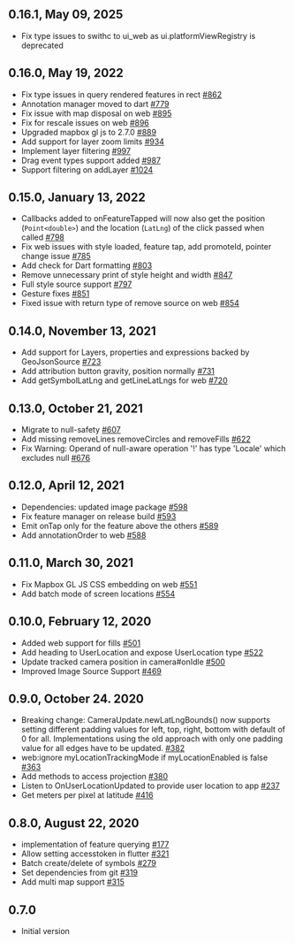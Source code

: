 ## 0.16.1, May 09, 2025

- Fix type issues to swithc to ui_web as ui.platformViewRegistry is deprecated

## 0.16.0, May 19, 2022

- Fix type issues in query rendered features in rect [#862](https://github.com/flutter-mapbox-gl/maps/pull/862)
- Annotation manager moved to dart [#779](https://github.com/flutter-mapbox-gl/maps/pull/779)
- Fix issue with map disposal on web [#895](https://github.com/flutter-mapbox-gl/maps/pull/895)
- Fix for rescale issues on web [#896](https://github.com/flutter-mapbox-gl/maps/pull/896)
- Upgraded mapbox gl js to 2.7.0 [#889](https://github.com/flutter-mapbox-gl/maps/pull/889)
- Add support for layer zoom limits [#934](https://github.com/flutter-mapbox-gl/maps/pull/934)
- Implement layer filtering [#997](https://github.com/flutter-mapbox-gl/maps/pull/997)
- Drag event types support added [#987](https://github.com/flutter-mapbox-gl/maps/pull/987)
- Support filtering on addLayer [#1024](https://github.com/flutter-mapbox-gl/maps/pull/1024)

## 0.15.0, January 13, 2022

- Callbacks added to onFeatureTapped will now also get the position (`Point<double>`) and the location (`LatLng`) of the click passed when called [#798](https://github.com/flutter-mapbox-gl/maps/pull/798)
- Fix web issues with style loaded, feature tap, add promoteId, pointer change issue [#785](https://github.com/flutter-mapbox-gl/maps/pull/785)
- Add check for Dart formatting [#803](https://github.com/flutter-mapbox-gl/maps/pull/803)
- Remove unnecessary print of style height and width [#847](https://github.com/flutter-mapbox-gl/maps/pull/847)
- Full style source support [#797](https://github.com/flutter-mapbox-gl/maps/pull/797)
- Gesture fixes [#851](https://github.com/flutter-mapbox-gl/maps/pull/851)
- Fixed issue with return type of remove source on web [#854](https://github.com/flutter-mapbox-gl/maps/pull/854)

## 0.14.0, November 13, 2021

- Add support for Layers, properties and expressions backed by GeoJsonSource [#723](https://github.com/tobrun/flutter-mapbox-gl/pull/723)
- Add attribution button gravity, position normally [#731](https://github.com/tobrun/flutter-mapbox-gl/pull/731)
- Add getSymbolLatLng and getLineLatLngs for web [#720](https://github.com/tobrun/flutter-mapbox-gl/pull/720)

## 0.13.0, October 21, 2021

- Migrate to null-safety [#607](https://github.com/tobrun/flutter-mapbox-gl/pull/607)
- Add missing removeLines removeCircles and removeFills [#622](https://github.com/tobrun/flutter-mapbox-gl/pull/622)
- Fix Warning: Operand of null-aware operation '!' has type 'Locale' which excludes null [#676](https://github.com/tobrun/flutter-mapbox-gl/pull/676)

## 0.12.0, April 12, 2021

- Dependencies: updated image package [#598](https://github.com/tobrun/flutter-mapbox-gl/pull/598)
- Fix feature manager on release build [#593](https://github.com/tobrun/flutter-mapbox-gl/pull/593)
- Emit onTap only for the feature above the others [#589](https://github.com/tobrun/flutter-mapbox-gl/pull/589)
- Add annotationOrder to web [#588](https://github.com/tobrun/flutter-mapbox-gl/pull/588)

## 0.11.0, March 30, 2021

- Fix Mapbox GL JS CSS embedding on web [#551](https://github.com/tobrun/flutter-mapbox-gl/pull/551)
- Add batch mode of screen locations [#554](https://github.com/tobrun/flutter-mapbox-gl/pull/554)

## 0.10.0, February 12, 2020

- Added web support for fills [#501](https://github.com/tobrun/flutter-mapbox-gl/pull/501)
- Add heading to UserLocation and expose UserLocation type [#522](https://github.com/tobrun/flutter-mapbox-gl/pull/522)
- Update tracked camera position in camera#onIdle [#500](https://github.com/tobrun/flutter-mapbox-gl/pull/500)
- Improved Image Source Support [#469](https://github.com/tobrun/flutter-mapbox-gl/pull/469)

## 0.9.0, October 24. 2020

- Breaking change: CameraUpdate.newLatLngBounds() now supports setting different padding values for left, top, right, bottom with default of 0 for all. Implementations using the old approach with only one padding value for all edges have to be updated. [#382](https://github.com/tobrun/flutter-mapbox-gl/pull/382)
- web:ignore myLocationTrackingMode if myLocationEnabled is false [#363](https://github.com/tobrun/flutter-mapbox-gl/pull/363)
- Add methods to access projection [#380](https://github.com/tobrun/flutter-mapbox-gl/pull/380)
- Listen to OnUserLocationUpdated to provide user location to app [#237](https://github.com/tobrun/flutter-mapbox-gl/pull/237)
- Get meters per pixel at latitude [#416](https://github.com/tobrun/flutter-mapbox-gl/pull/416)

## 0.8.0, August 22, 2020

- implementation of feature querying [#177](https://github.com/tobrun/flutter-mapbox-gl/pull/177)
- Allow setting accesstoken in flutter [#321](https://github.com/tobrun/flutter-mapbox-gl/pull/321)
- Batch create/delete of symbols [#279](https://github.com/tobrun/flutter-mapbox-gl/pull/279)
- Set dependencies from git [#319](https://github.com/tobrun/flutter-mapbox-gl/pull/319)
- Add multi map support [#315](https://github.com/tobrun/flutter-mapbox-gl/pull/315)

## 0.7.0

- Initial version

